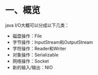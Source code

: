 # 一、概览

java I/O大概可以分成以下几类：

* 磁盘操作：File
* 字节操作：InputStream和OutputStream
* 字符操作：Reader和Writer
* 对象操作：Serializable
* 网络操作：Socket
* 新的输入/输出：NIO

